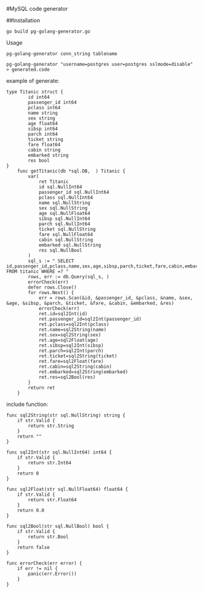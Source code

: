 #MySQL code generator

##Installation

	go build pg-golang-generator.go

Usage

	pg-golang-generator conn_string tablename

	pg-golang-generator "username=postgres user=postgres sslmode=disable" > generated.code

example of generate:

	type Titanic struct {
			id int64
			passenger_id int64
			pclass int64
			name string
			sex string
			age float64
			sibsp int64
			parch int64
			ticket string
			fare float64
			cabin string
			embarked string
			res bool
	}
		func getTitanic(db *sql.DB,  ) Titanic {
			var(
				ret Titanic
				id sql.NullInt64
				passenger_id sql.NullInt64
				pclass sql.NullInt64
				name sql.NullString
				sex sql.NullString
				age sql.NullFloat64
				sibsp sql.NullInt64
				parch sql.NullInt64
				ticket sql.NullString
				fare sql.NullFloat64
				cabin sql.NullString
				embarked sql.NullString
				res sql.NullBool
			)
			sql_s := " SELECT id,passenger_id,pclass,name,sex,age,sibsp,parch,ticket,fare,cabin,embarked,res FROM titanic WHERE =? "
			rows, err := db.Query(sql_s, )
	 		errorCheck(err)
			defer rows.Close()
			for rows.Next() {
				err = rows.Scan(&id, &passenger_id, &pclass, &name, &sex, &age, &sibsp, &parch, &ticket, &fare, &cabin, &embarked, &res)
				errorCheck(err)
				ret.id=sql2Int(id)
				ret.passenger_id=sql2Int(passenger_id)
				ret.pclass=sql2Int(pclass)
				ret.name=sql2String(name)
				ret.sex=sql2String(sex)
				ret.age=sql2Float(age)
				ret.sibsp=sql2Int(sibsp)
				ret.parch=sql2Int(parch)
				ret.ticket=sql2String(ticket)
				ret.fare=sql2Float(fare)
				ret.cabin=sql2String(cabin)
				ret.embarked=sql2String(embarked)
				ret.res=sql2Bool(res)
			}
			return ret
		}

include function:
	
	func sql2String(str sql.NullString) string {
		if str.Valid {
			return str.String
		}
		return ""
	}

	func sql2Int(str sql.NullInt64) int64 {
		if str.Valid {
			return str.Int64
		}
		return 0
	}

	func sql2Float(str sql.NullFloat64) float64 {
		if str.Valid {
			return str.Float64
		}
		return 0.0
	}

	func sql2Bool(str sql.NullBool) bool {
		if str.Valid {
			return str.Bool
		}
		return false
	}

	func errorCheck(err error) {
		if err != nil {
			panic(err.Error())
		}
	}


